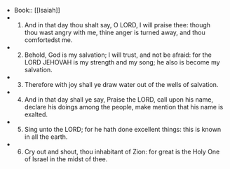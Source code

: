 - Book:: [[Isaiah]]
- 1. And in that day thou shalt say, O LORD, I will praise thee: though thou wast angry with me, thine anger is turned away, and thou comfortedst me.
- 2. Behold, God is my salvation; I will trust, and not be afraid: for the LORD JEHOVAH is my strength and my song; he also is become my salvation.
- 3. Therefore with joy shall ye draw water out of the wells of salvation.
- 4. And in that day shall ye say, Praise the LORD, call upon his name, declare his doings among the people, make mention that his name is exalted.
- 5. Sing unto the LORD; for he hath done excellent things: this is known in all the earth.
- 6. Cry out and shout, thou inhabitant of Zion: for great is the Holy One of Israel in the midst of thee.
